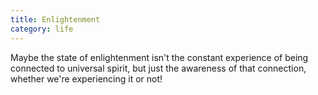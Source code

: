 ```yaml
---
title: Enlightenment
category: life
---
```


Maybe the state of enlightenment
isn't the constant experience of being connected to universal spirit,
but just the awareness of that connection,
whether we're experiencing it or not!

